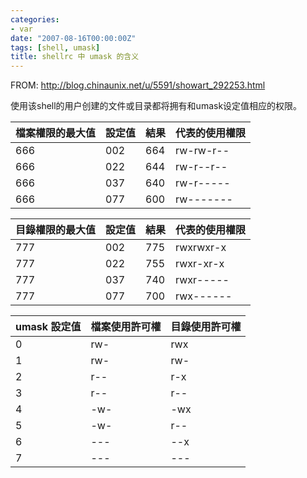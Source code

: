 ```yaml
---
categories:
- var
date: "2007-08-16T00:00:00Z"
tags: [shell, umask]
title: shellrc 中 umask 的含义
---
```


FROM: <http://blog.chinaunix.net/u/5591/showart_292253.html>

使用该shell的用户创建的文件或目录都将拥有和umask设定值相应的权限。

| 檔案權限的最大值 | 設定值 | 結果 | 代表的使用權限 |
| ---------------- | ------ | ---- | -------------- |
| 666              | 002    | 664  | rw-rw-r--      |
| 666              | 022    | 644  | rw-r--r--      |
| 666              | 037    | 640  | rw-r-----      |
| 666              | 077    | 600  | rw-------      |

| 目錄權限的最大值 | 設定值 | 結果 | 代表的使用權限 |
| ---------------- | ------ | ---- | -------------- |
| 777              | 002    | 775  | rwxrwxr-x      |
| 777              | 022    | 755  | rwxr-xr-x      |
| 777              | 037    | 740  | rwxr-----      |
| 777              | 077    | 700  | rwx------      |

| umask 設定值 | 檔案使用許可權 | 目錄使用許可權 |
| ------------ | -------------- | -------------- |
| 0            | rw-            | rwx            |
| 1            | rw-            | rw-            |
| 2            | r--            | r-x            |
| 3            | r--            | r--            |
| 4            | -w-            | -wx            |
| 5            | -w-            | r--            |
| 6            | ---            | --x            |
| 7            | ---            | ---            |
